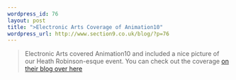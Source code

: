 ```yaml
--- 
wordpress_id: 76
layout: post
title: ">Electronic Arts Coverage of Animation10"
wordpress_url: http://www.section9.co.uk/blog/?p=76
---
```

><span class="bblack">Electronic Arts covered Animation10 and included a nice picture of our Heath Robinson-esque event. You can check out the coverage <a href="http://insideea.com/2010/07/16/animation-10-inspiring-the-future-animators-of-the-uk/">on their blog over here</a></span>
